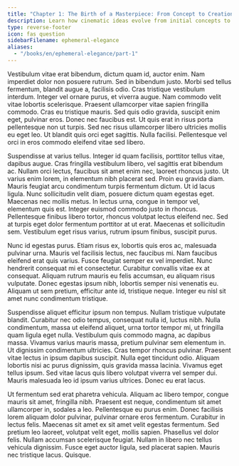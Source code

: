 ```yaml
---
title: "Chapter 1: The Birth of a Masterpiece: From Concept to Creation"
description: Learn how cinematic ideas evolve from initial concepts to fully realized masterpieces.
type: reverse-footer
icon: fas question
sidebarFilename: ephemeral-elegance
aliases:
  - "/books/en/ephemeral-elegance/part-1"
---
```

Vestibulum vitae erat bibendum, dictum quam id, auctor enim. Nam imperdiet dolor non posuere rutrum. Sed in bibendum justo. Morbi sed tellus fermentum, blandit augue a, facilisis odio. Cras tristique vestibulum interdum. Integer vel ornare purus, et viverra augue. Nam commodo velit vitae lobortis scelerisque. Praesent ullamcorper vitae sapien fringilla commodo. Cras eu tristique mauris. Sed quis odio gravida, suscipit enim eget, pulvinar eros. Donec nec faucibus est. Ut quis erat in risus porta pellentesque non ut turpis. Sed nec risus ullamcorper libero ultricies mollis eu eget leo. Ut blandit quis orci eget sagittis. Nulla facilisi. Pellentesque vel orci in eros commodo eleifend vitae sed libero.

Suspendisse at varius tellus. Integer id quam facilisis, porttitor tellus vitae, dapibus augue. Cras fringilla vestibulum libero, vel sagittis erat bibendum ac. Nullam orci lectus, faucibus sit amet enim nec, laoreet rhoncus justo. Ut varius enim lorem, in elementum nibh placerat sed. Proin eu gravida diam. Mauris feugiat arcu condimentum turpis fermentum dictum. Ut id lacus ligula. Nunc sollicitudin velit diam, posuere dictum quam egestas eget. Maecenas nec mollis metus. In lectus urna, congue in tempor vel, elementum quis est. Integer euismod commodo justo in rhoncus. Pellentesque finibus libero tortor, rhoncus volutpat lectus eleifend nec. Sed at turpis eget dolor fermentum porttitor at ut erat. Maecenas et sollicitudin sem. Vestibulum eget risus varius, rutrum ipsum finibus, suscipit purus.

Nunc id egestas purus. Etiam risus ex, lobortis quis eros ac, malesuada pulvinar urna. Mauris vel facilisis lectus, nec faucibus mi. Nam faucibus eleifend erat quis varius. Fusce feugiat semper ex vel imperdiet. Nunc hendrerit consequat mi et consectetur. Curabitur convallis vitae ex at consequat. Aliquam rutrum mauris eu felis accumsan, eu aliquam risus vulputate. Donec egestas ipsum nibh, lobortis semper nisi venenatis eu. Aliquam ut sem pretium, efficitur ante id, tristique neque. Integer eu nisl sit amet nunc condimentum tristique.

Suspendisse aliquet efficitur ipsum non tempus. Nullam tristique vulputate blandit. Curabitur nec odio tempus, consequat nulla id, luctus nibh. Nulla condimentum, massa ut eleifend aliquet, urna tortor tempor mi, ut fringilla quam ligula eget nulla. Vestibulum quis commodo magna, ac dapibus massa. Vivamus varius mauris massa, pretium pulvinar sem elementum in. Ut dignissim condimentum ultricies. Cras tempor rhoncus pulvinar. Praesent vitae lectus in ipsum dapibus suscipit. Nulla eget tincidunt odio. Aliquam lobortis nisi ac purus dignissim, quis gravida massa lacinia. Vivamus eget tellus ipsum. Sed vitae lacus quis libero volutpat viverra vel semper dui. Mauris malesuada leo id ipsum varius ultrices. Donec eu erat lacus.

Ut fermentum sed erat pharetra vehicula. Aliquam ac libero tempor, congue mauris sit amet, fringilla nibh. Praesent est neque, condimentum sit amet ullamcorper in, sodales a leo. Pellentesque eu purus enim. Donec facilisis lorem aliquam dolor pulvinar, pulvinar ornare eros fermentum. Curabitur in lectus felis. Maecenas sit amet ex sit amet velit egestas fermentum. Sed pretium leo laoreet, volutpat velit eget, mollis sapien. Phasellus vel dolor felis. Nullam accumsan scelerisque feugiat. Nullam in libero nec tellus vehicula dignissim. Fusce eget auctor ligula, sed placerat sapien. Mauris nec tristique lacus. Quisque.